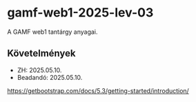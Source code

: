 # gamf-web1-2025-lev-03
A GAMF web1 tantárgy anyagai.

## Követelmények
- ZH: 2025.05.10.
- Beadandó: 2025.05.10.

https://getbootstrap.com/docs/5.3/getting-started/introduction/